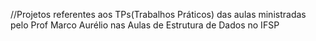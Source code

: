 //Projetos referentes aos TPs(Trabalhos Práticos) das aulas ministradas pelo Prof Marco Aurélio nas Aulas de Estrutura de Dados no IFSP
